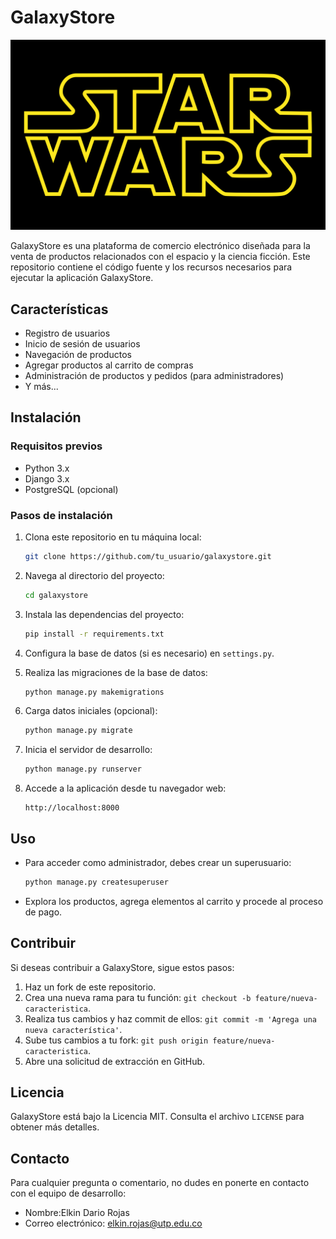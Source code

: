 # GalaxyStore

![GalaxyStore Logo](./galaxistore-master/ecommerce/ecommerce/static/images/logo.png)

GalaxyStore es una plataforma de comercio electrónico diseñada para la venta de productos relacionados con el espacio y la ciencia ficción. Este repositorio contiene el código fuente y los recursos necesarios para ejecutar la aplicación GalaxyStore.

## Características

- Registro de usuarios
- Inicio de sesión de usuarios
- Navegación de productos
- Agregar productos al carrito de compras
- Administración de productos y pedidos (para administradores)
- Y más...

## Instalación

### Requisitos previos

- Python 3.x
- Django 3.x
- PostgreSQL (opcional)

### Pasos de instalación

1. Clona este repositorio en tu máquina local:

   ```bash
   git clone https://github.com/tu_usuario/galaxystore.git
   ```

2. Navega al directorio del proyecto:

   ```bash
   cd galaxystore
   ```

3. Instala las dependencias del proyecto:

   ```bash
   pip install -r requirements.txt
   ```

4. Configura la base de datos (si es necesario) en `settings.py`.

5. Realiza las migraciones de la base de datos:

   ```bash
   python manage.py makemigrations
   
   ```

6. Carga datos iniciales (opcional):

   ```bash
   python manage.py migrate
   ```

7. Inicia el servidor de desarrollo:

   ```bash
   python manage.py runserver
   ```

8. Accede a la aplicación desde tu navegador web:

   ```
   http://localhost:8000
   ```

## Uso

- Para acceder como administrador, debes crear un superusuario:

  ```bash
  python manage.py createsuperuser
  ```

- Explora los productos, agrega elementos al carrito y procede al proceso de pago.

## Contribuir

Si deseas contribuir a GalaxyStore, sigue estos pasos:

1. Haz un fork de este repositorio.
2. Crea una nueva rama para tu función: `git checkout -b feature/nueva-caracteristica`.
3. Realiza tus cambios y haz commit de ellos: `git commit -m 'Agrega una nueva característica'`.
4. Sube tus cambios a tu fork: `git push origin feature/nueva-caracteristica`.
5. Abre una solicitud de extracción en GitHub.

## Licencia

GalaxyStore está bajo la Licencia MIT. Consulta el archivo `LICENSE` para obtener más detalles.

## Contacto

Para cualquier pregunta o comentario, no dudes en ponerte en contacto con el equipo de desarrollo:

- Nombre:Elkin Dario Rojas
- Correo electrónico: elkin.rojas@utp.edu.co

